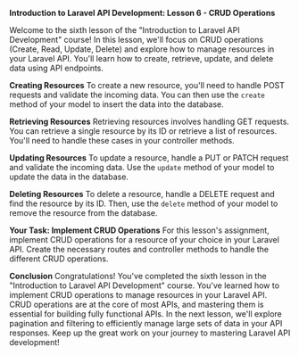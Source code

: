 **Introduction to Laravel API Development: Lesson 6 - CRUD Operations**

Welcome to the sixth lesson of the "Introduction to Laravel API Development" course! In this lesson, we'll focus on CRUD operations (Create, Read, Update, Delete) and explore how to manage resources in your Laravel API. You'll learn how to create, retrieve, update, and delete data using API endpoints.

**Creating Resources**
To create a new resource, you'll need to handle POST requests and validate the incoming data. You can then use the `create` method of your model to insert the data into the database.

**Retrieving Resources**
Retrieving resources involves handling GET requests. You can retrieve a single resource by its ID or retrieve a list of resources. You'll need to handle these cases in your controller methods.

**Updating Resources**
To update a resource, handle a PUT or PATCH request and validate the incoming data. Use the `update` method of your model to update the data in the database.

**Deleting Resources**
To delete a resource, handle a DELETE request and find the resource by its ID. Then, use the `delete` method of your model to remove the resource from the database.

**Your Task: Implement CRUD Operations**
For this lesson's assignment, implement CRUD operations for a resource of your choice in your Laravel API. Create the necessary routes and controller methods to handle the different CRUD operations.

**Conclusion**
Congratulations! You've completed the sixth lesson in the "Introduction to Laravel API Development" course. You've learned how to implement CRUD operations to manage resources in your Laravel API. CRUD operations are at the core of most APIs, and mastering them is essential for building fully functional APIs. In the next lesson, we'll explore pagination and filtering to efficiently manage large sets of data in your API responses. Keep up the great work on your journey to mastering Laravel API development!